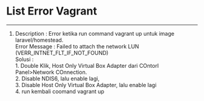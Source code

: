 # List Error Vagrant
--------------------------------------------

1. Description : Error ketika run command vagrant up untuk image laravel/homestead.  
    Error Message : Failed to attach the network LUN (VERR_INTNET_FLT_IF_NOT_FOUND)  
    Solusi :   
        1. Double Klik, Host Only Virtual Box Adapter dari COntorl Panel>Network COnnection.    
        2. Disable NDIS6, lalu enable lagi,   
        3. Disable Host Only Virtual Box Adapter, lalu enable lagi  
        4. run kembali coomand vagrant up  